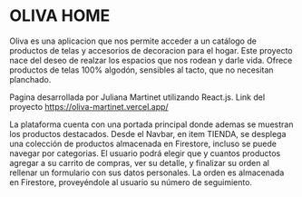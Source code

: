 # OLIVA HOME

Oliva es una aplicacion que nos permite acceder a un catálogo de productos de telas y accesorios de decoracion para el hogar. Este proyecto nace del deseo de realzar los espacios que nos rodean y darle vida. Ofrece productos de telas 100% algodón, sensibles al tacto, que no necesitan planchado.

Pagina desarrollada por Juliana Martinet utilizando React.js. Link del proyecto https://oliva-martinet.vercel.app/

La plataforma cuenta con una portada principal donde ademas se muestran los productos destacados. Desde el Navbar, en item TIENDA, se desplega una colección de productos almacenada en Firestore, incluso se puede navegar por categorias. El usuario podrá elegir que y cuantos productos agregar a su carrito de compras, ver su detalle, y finalizar su orden al rellenar un formulario con sus datos personales.
La orden es almacenada en Firestore, proveyéndole al usuario su número de seguimiento.


[website]: https://drive.google.com/file/d/1zfzVBGGdO723rMkb94XrwUsuET_Singg/preview


